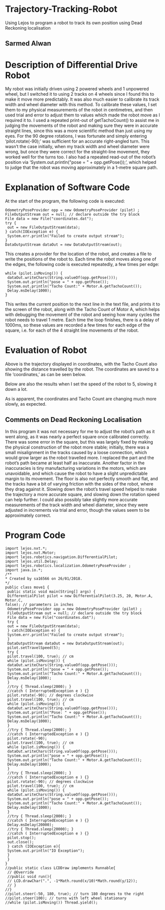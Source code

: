 # Trajectory-Tracking-Robot
Using Lejos to program a robot to track its own position using Dead Reckoning localisation

## Sarmed Alwan

# Description of Differential Drive Robot

My robot was initially driven using 2 powered wheels and 1 unpowered
wheel, but I switched it to using 2 tracks on 4 wheels since I found this to
make it move more predictably. It was also much easier to calibrate its
track width and wheel diameter with this method. To calibrate these values,
I set them to my physical measurements of the robot in centimetres, and
then used trial and error to adjust them to values which made the robot
move as I required it to. I used a repeated print-out of getTachoCount() to
assist me in judging the movements of the robot and making sure they
were in accurate straight lines, since this was a more scientific method than
just using my eyes. For the 90 degree rotations, I was fortunate and simply
entering ‘pilot.rotate(-90);’ was sufficient for an accurate right-angled turn.
This wasn’t the case initially, when my track width and wheel diameter were
wrong, but once they were correct for the straight-line movement, they
worked well for the turns too. I also had a repeated read-out of the robot’s
position via ‘System.out.println("pose = " + opp.getPose());’, which helped
to judge that the robot was moving approximately in a 1-metre square path.

# Explanation of Software Code

At the start of the program, the following code is executed:

```
OdometryPoseProvider opp = new OdometryPoseProvider (pilot) ;
FileOutputStream out = null; // declare outside the try block
File data = new File("coordinates.dat");
try {
 out = new FileOutputStream(data);
} catch(IOException e) {
 System.err.println("Failed to create output stream");
}
DataOutputStream dataOut = new DataOutputStream(out);
```

This creates a provider for the location of the robot, and creates a file to
write the positions of the robot to.
Each time the robot moves along one of the edges, the following code is
executed repeatedly, a few times per edge:

```
while (pilot.isMoving()) {
 dataOut.writeChars(String.valueOf(opp.getPose()));
 System.out.println("pose = " + opp.getPose());
 System.out.println("Tacho Count:" + Motor.A.getTachoCount());
 Delay.msDelay(1000);
}
```

This writes the current position to the next line in the text file, and prints it to
the screen of the robot, along with the Tacho Count of Motor A, which helps
with debugging the movement of the robot and seeing how many cycles the
robot needs to travel 1 metre. Each time the loop finishes, there is a delay
of 1000ms, so these values are recorded a few times for each edge of the
square, i.e. for each of the 4 straight line movements of the robot.

# Evaluation of Robot

Above is the trajectory displayed in coordinates, with the Tacho Count also
showing the distance travelled by the robot. The coordinates are saved to a
file ‘coordinates,’ as can be seen below.

Below are also the results when I set the speed of the robot to 5, slowing it
down a lot.

As is apparent, the coordinates and Tacho Count are changing much more
slowly, as expected.

## Comments on Dead Reckoning Localisation

In this program it was not necessary for me to adjust the robot’s path as it
went along, as it was nearly a perfect square once calibrated correctly.
There was some error in the square, but this was largely fixed by making
the physical construction of the robot more stable; initially, there was a
small misalignment in the tracks caused by a loose connection, which
would grow larger as the robot travelled more. I replaced the part and the
robot’s path became at least half as inaccurate. Another factor in the
inaccuracies is tiny manufacturing variations in the motors, which are
unavoidable, and which cause the robot to have a slight unpredictable
margin to its movement. The floor is also not perfectly smooth and flat, and
the tracks have a bit of varying friction with the sides of the robot, where
they drag against it. Slowing down the robot’s travel speed helped to make
the trajectory a more accurate square, and slowing down the rotation speed
can help further. I could also possibly take slightly more accurate
measurements of the track width and wheel diameter, since they were
adjusted in increments via trial and error, though the values seem to be
approximately correct.

# Program Code

```
import lejos.nxt.*;
import lejos.nxt.Motor;
import lejos.robotics.navigation.DifferentialPilot;
import lejos.util.Delay;
import lejos.robotics.localization.OdometryPoseProvider ;
import java.io.*;
/**
* Created by sa16566 on 26/01/2018.
*/
public class move1 {
 public static void main(String[] args) {
 DifferentialPilot pilot = new DifferentialPilot(3.25, 20, Motor.A, Motor.C,
false); // parameters in inches
 OdometryPoseProvider opp = new OdometryPoseProvider (pilot) ;
 FileOutputStream out = null; // declare outside the try block
 File data = new File("coordinates.dat");
 try {
 out = new FileOutputStream(data);
 } catch(IOException e) {
 System.err.println("Failed to create output stream");
 }
 DataOutputStream dataOut = new DataOutputStream(out);
 pilot.setTravelSpeed(5);
 try {
 pilot.travel(100, true); // cm
 while (pilot.isMoving()) {
 dataOut.writeChars(String.valueOf(opp.getPose()));
 System.out.println("pose = " + opp.getPose());
 System.out.println("Tacho Count:" + Motor.A.getTachoCount());
 Delay.msDelay(1000);
 }
 //try { Thread.sleep(2000); }
 //catch ( InterruptedException e ) {}
 pilot.rotate(-90); // degrees clockwise
 pilot.travel(100, true); // cm
 while (pilot.isMoving()) {
 dataOut.writeChars(String.valueOf(opp.getPose()));
 System.out.println("Pose: " + opp.getPose());
 System.out.println("Tacho Count:" + Motor.A.getTachoCount());
 Delay.msDelay(1000);
 }
 //try { Thread.sleep(2000); }
 //catch ( InterruptedException e ) {}
 pilot.rotate(-90);
 pilot.travel(100, true); // cm
 while (pilot.isMoving()) {
 dataOut.writeChars(String.valueOf(opp.getPose()));
 System.out.println("pose = " + opp.getPose());
 System.out.println("Tacho Count:" + Motor.A.getTachoCount());
 Delay.msDelay(1000);
 }
 //try { Thread.sleep(2000); }
 //catch ( InterruptedException e ) {}
 pilot.rotate(-90); // degrees clockwise
 pilot.travel(100, true); // cm
 while (pilot.isMoving()) {
 dataOut.writeChars(String.valueOf(opp.getPose()));
 System.out.println("pose = " + opp.getPose());
 System.out.println("Tacho Count:" + Motor.A.getTachoCount());
 Delay.msDelay(1000);
 }
 //try { Thread.sleep(2000); }
 //catch ( InterruptedException e ) {}
 Delay.msDelay(20000);
 //try { Thread.sleep(20000); }
 //catch ( InterruptedException e ) {}
 pilot.stop();
 out.close();
 } catch (IOException e){
 System.out.println("IO Exception");
 }
 }
}
//public static class LCDDraw implements Runnable{
 // @Override
 //public void run(){
 // LCD.drawChar(".", -1*Math.round(x/10)*Math.round(y/12));
 // }
//}
//pilot.steer(-50, 180, true); // turn 180 degrees to the right
//pilot.steer(100); // turns with left wheel stationary
//while (pilot.isMoving()) Thread.yield();
```
